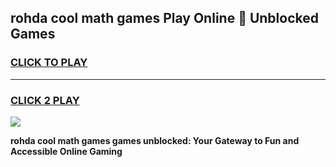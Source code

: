 
## rohda cool math games Play Online 👋 Unblocked Games
<h3>
<a href="https://news.freeplayer.one?title=rohda_cool_math_games&ref=17CMG">CLICK TO PLAY</a></h3>
<hr>

<h3>
<a href="https://news.freeplayer.one?title=rohda_cool_math_games&ref=17CMG">CLICK 2 PLAY</a>
  
</h3>

<a href="https://news.freeplayer.one?title=rohda_cool_math_games&ref=17CMG/"><img src="https://clearcache.store/games.png"></a>


**rohda cool math games games unblocked: Your Gateway to Fun and Accessible Online Gaming**
